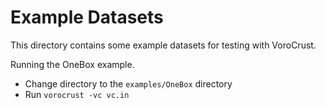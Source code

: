 Example Datasets
================
This directory contains some example datasets for
testing with VoroCrust.

Running the OneBox example.
- Change directory to the `examples/OneBox` directory
- Run `vorocrust -vc vc.in`



